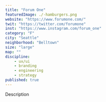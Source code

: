 ```yaml
---
title: "Forum One"
featuredImage: ./-hamburgers.png
website: "https://www.forumone.com/"
twit: "https://twitter.com/forumone"
inst: "https://www.instagram.com/forum_one"
category: "F"
city: "Seattle"
neighborhood: "Belltown"
size: "large"
map: ""
discipline:
    - ux/ui
    - branding
    - engineering
    - strategy
published: true
---
```


Description
